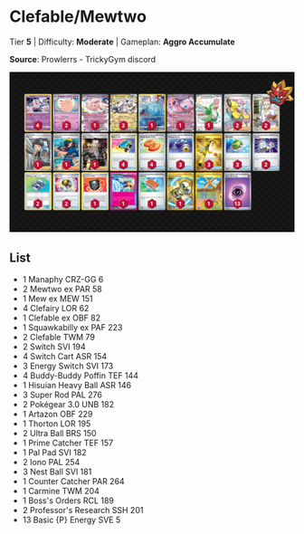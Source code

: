# Clefable/Mewtwo

Tier **5** | Difficulty: **Moderate** | Gameplan: **Aggro  Accumulate**

**Source**: Prowlerrs - TrickyGym discord

![decklist](../../!Images/Standard/11BRS-TWM/Clefable-Mewtwo.png)

## List
* 1 Manaphy CRZ-GG 6
* 2 Mewtwo ex PAR 58
* 1 Mew ex MEW 151
* 4 Clefairy LOR 62
* 1 Clefable ex OBF 82
* 1 Squawkabilly ex PAF 223
* 2 Clefable TWM 79
* 2 Switch SVI 194
* 4 Switch Cart ASR 154
* 3 Energy Switch SVI 173
* 4 Buddy-Buddy Poffin TEF 144
* 1 Hisuian Heavy Ball ASR 146
* 3 Super Rod PAL 276
* 2 Pokégear 3.0 UNB 182
* 1 Artazon OBF 229
* 1 Thorton LOR 195
* 2 Ultra Ball BRS 150
* 1 Prime Catcher TEF 157
* 1 Pal Pad SVI 182
* 2 Iono PAL 254
* 3 Nest Ball SVI 181
* 1 Counter Catcher PAR 264
* 1 Carmine TWM 204
* 1 Boss's Orders RCL 189
* 2 Professor's Research SSH 201
* 13 Basic {P} Energy SVE 5
